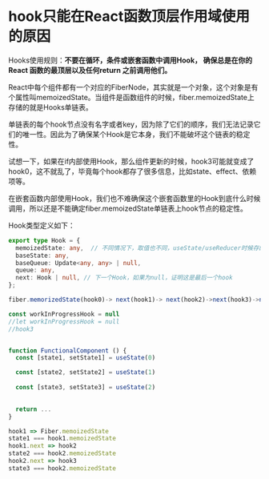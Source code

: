 # hook只能在React函数顶层作用域使用的原因

Hooks使用规则：**不要在循环，条件或嵌套函数中调用Hook， 确保总是在你的React 函数的最顶层以及任何return 之前调用他们。**

React中每个组件都有一个对应的FiberNode，其实就是一个对象，这个对象是有个属性叫memoizedState。当组件是函数组件的时候，fiber.memoizedState上存储的就是Hooks单链表。

单链表的每个hook节点没有名字或者key，因为除了它们的顺序，我们无法记录它们的唯一性。因此为了确保某个Hook是它本身，我们不能破坏这个链表的稳定性。

试想一下，如果在if内部使用Hook，那么组件更新的时候，hook3可能就变成了hook0，这不就乱了，毕竟每个hook都存了很多信息，比如state、effect、依赖项等。

在嵌套函数内部使用Hook，我们也不难确保这个嵌套函数里的Hook到底什么时候调用，所以还是不能确定fiber.memoizedState单链表上hook节点的稳定性。

Hook类型定义如下：

```typescript
export type Hook = {
  memoizedState: any,  // 不同情况下，取值也不同，useState/useReducer时候存的是state，useEffect/useLayoutEffect时候存的是effect单向循环链表
  baseState: any,
  baseQueue: Update<any, any> | null, 
  queue: any,
  next: Hook | null, // 下一个Hook，如果为null，证明这是最后一个hook
};
```

```typescript
fiber.memorizedState(hook0)-> next(hook1)-> next(hook2)->next(hook3)->next(hook4)->next(hook5)(workInProgressHook)

const workInProgressHook = null
//let workInProgressHook = null
//hook3


function FunctionalComponent () {
  const [state1, setState1] = useState(0)

  const [state2, setState2] = useState(1)
  
  const [state3, setState3] = useState(2)

  
  return ...
}

hook1 => Fiber.memoizedState
state1 === hook1.memoizedState
hook1.next => hook2
state2 === hook2.memoizedState
hook2.next => hook3
state3 === hook2.memoizedState
```
